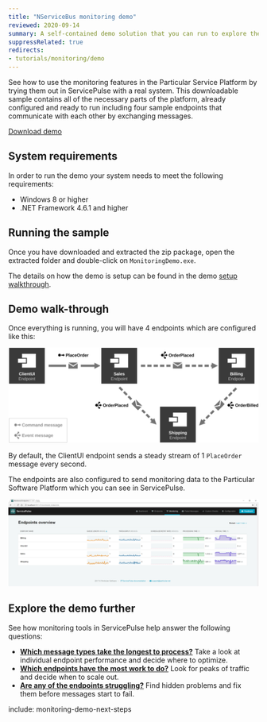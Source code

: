 ```yaml
---
title: "NServiceBus monitoring demo"
reviewed: 2020-09-14
summary: A self-contained demo solution that you can run to explore the monitoring features of the Particular Service Platform.
suppressRelated: true
redirects:
- tutorials/monitoring/demo
---
```


See how to use the monitoring features in the Particular Service Platform by trying them out in ServicePulse with a real system. This downloadable sample contains all of the necessary parts of the platform, already configured and ready to run including four sample endpoints that communicate with each other by exchanging messages.

<div class="text-center inline-download hidden-xs"><a id='download-demo' href='https://s3.amazonaws.com/particular.downloads/MonitoringDemo/Particular.MonitoringDemo.zip' class="btn btn-primary btn-lg"><span class="glyphicon glyphicon-download-alt" aria-hidden="true"></span> Download demo</a>
</div>


## System requirements

In order to run the demo your system needs to meet the following requirements:

- Windows 8 or higher
- .NET Framework 4.6.1 and higher

## Running the sample

Once you have downloaded and extracted the zip package, open the extracted folder and double-click on `MonitoringDemo.exe`.

The details on how the demo is setup can be found in the demo [setup walkthrough](walkthrough-setup.md).

## Demo walk-through

Once everything is running, you will have 4 endpoints which are configured like this:

![Solution Diagram](diagram.svg "width=680")

By default, the ClientUI endpoint sends a steady stream of 1 `PlaceOrder` message every second.

The endpoints are also configured to send monitoring data to the Particular Software Platform which you can see in ServicePulse.

![Service Pulse monitoring tab showing sample endpoints](servicepulse-monitoring-tab-sample-low-throughput.png)

## Explore the demo further

See how monitoring tools in ServicePulse help answer the following questions:

- **[Which message types take the longest to process?](walkthrough-1.md)** Take a look at individual endpoint performance and decide where to optimize.
- **[Which endpoints have the most work to do?](walkthrough-2.md)** Look for peaks of traffic and decide when to scale out. 
- **[Are any of the endpoints struggling?](walkthrough-3.md)** Find hidden problems and fix them before messages start to fail.

include: monitoring-demo-next-steps
